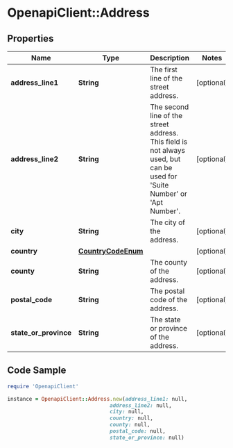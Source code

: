 # OpenapiClient::Address

## Properties

Name | Type | Description | Notes
------------ | ------------- | ------------- | -------------
**address_line1** | **String** | The first line of the street address. | [optional] 
**address_line2** | **String** | The second line of the street address. This field is not always used, but can be used for &#39;Suite Number&#39; or &#39;Apt Number&#39;. | [optional] 
**city** | **String** | The city of the address. | [optional] 
**country** | [**CountryCodeEnum**](CountryCodeEnum.md) |  | [optional] 
**county** | **String** | The county of the address. | [optional] 
**postal_code** | **String** | The postal code of the address. | [optional] 
**state_or_province** | **String** | The state or province of the address. | [optional] 

## Code Sample

```ruby
require 'OpenapiClient'

instance = OpenapiClient::Address.new(address_line1: null,
                                 address_line2: null,
                                 city: null,
                                 country: null,
                                 county: null,
                                 postal_code: null,
                                 state_or_province: null)
```


